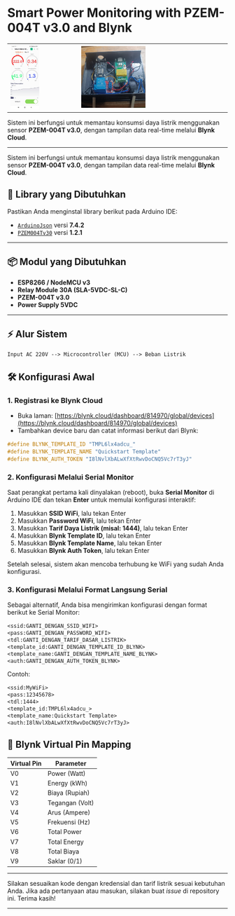 # Smart Power Monitoring with PZEM-004T v3.0 and Blynk

<table>
<tr>
  <td><img src="https://github.com/fajarlabs/Power_meter_ESP8266/blob/master/screenshoot/WhatsApp%20Image%202025-06-23%20at%2000.09.13_924c5ff7.jpg" width="45%" alt="Monitoring Screenshot 1"></td>
  <td><img src="https://github.com/fajarlabs/Power_meter_ESP8266/blob/master/screenshoot/WhatsApp%20Image%202025-06-23%20at%2000.17.37_78426eb4.jpg" width="45%" alt="Monitoring Screenshot 2"></td>
</tr>
</table>



Sistem ini berfungsi untuk memantau konsumsi daya listrik menggunakan sensor **PZEM-004T v3.0**, dengan tampilan data real-time melalui **Blynk Cloud**.

---

Sistem ini berfungsi untuk memantau konsumsi daya listrik menggunakan sensor **PZEM-004T v3.0**, dengan tampilan data real-time melalui **Blynk Cloud**.

## 🧰 Library yang Dibutuhkan

Pastikan Anda menginstal library berikut pada Arduino IDE:

* [`ArduinoJson`](https://arduinojson.org/) versi **7.4.2**
* [`PZEM004Tv30`](https://github.com/mandulaj/PZEM-004T-v30) versi **1.2.1**

---

## 📦 Modul yang Dibutuhkan

- **ESP8266 / NodeMCU v3**
- **Relay Module 30A (SLA-5VDC-SL-C)**
- **PZEM-004T v3.0**
- **Power Supply 5VDC**

---

## ⚡ Alur Sistem

```
Input AC 220V --> Microcontroller (MCU) --> Beban Listrik
```

## 🛠️ Konfigurasi Awal

### 1. Registrasi ke Blynk Cloud

* Buka laman: [https://blynk.cloud/dashboard/814970/global/devices](https://blynk.cloud/dashboard/814970/global/devices)
* Tambahkan device baru dan catat informasi berikut dari Blynk:

```cpp
#define BLYNK_TEMPLATE_ID "TMPL6lx4adcu_"
#define BLYNK_TEMPLATE_NAME "Quickstart Template"
#define BLYNK_AUTH_TOKEN "I8lNvlXbALwXfXtRwvDoCNQ5Vc7rT3yJ"
```

### 2. Konfigurasi Melalui Serial Monitor

Saat perangkat pertama kali dinyalakan (reboot), buka **Serial Monitor** di Arduino IDE dan tekan **Enter** untuk memulai konfigurasi interaktif:

1. Masukkan **SSID WiFi**, lalu tekan Enter
2. Masukkan **Password WiFi**, lalu tekan Enter
3. Masukkan **Tarif Daya Listrik (misal: 1444)**, lalu tekan Enter
4. Masukkan **Blynk Template ID**, lalu tekan Enter
5. Masukkan **Blynk Template Name**, lalu tekan Enter
6. Masukkan **Blynk Auth Token**, lalu tekan Enter

Setelah selesai, sistem akan mencoba terhubung ke WiFi yang sudah Anda konfigurasi.

### 3. Konfigurasi Melalui Format Langsung Serial

Sebagai alternatif, Anda bisa mengirimkan konfigurasi dengan format berikut ke Serial Monitor:

```text
<ssid:GANTI_DENGAN_SSID_WIFI>
<pass:GANTI_DENGAN_PASSWORD_WIFI>
<tdl:GANTI_DENGAN_TARIF_DASAR_LISTRIK>
<template_id:GANTI_DENGAN_TEMPLATE_ID_BLYNK>
<template_name:GANTI_DENGAN_TEMPLATE_NAME_BLYNK>
<auth:GANTI_DENGAN_AUTH_TOKEN_BLYNK>
```

Contoh:

```text
<ssid:MyWiFi>
<pass:12345678>
<tdl:1444>
<template_id:TMPL6lx4adcu_>
<template_name:Quickstart Template>
<auth:I8lNvlXbALwXfXtRwvDoCNQ5Vc7rT3yJ>
```

## 📡 Blynk Virtual Pin Mapping

| Virtual Pin | Parameter       |
| ----------- | --------------- |
| V0          | Power (Watt)    |
| V1          | Energy (kWh)    |
| V2          | Biaya (Rupiah)  |
| V3          | Tegangan (Volt) |
| V4          | Arus (Ampere)   |
| V5          | Frekuensi (Hz)  |
| V6          | Total Power     |
| V7          | Total Energy    |
| V8          | Total Biaya     |
| V9          | Saklar (0/1)    |

---

Silakan sesuaikan kode dengan kredensial dan tarif listrik sesuai kebutuhan Anda.
Jika ada pertanyaan atau masukan, silakan buat *issue* di repository ini. Terima kasih!

---

